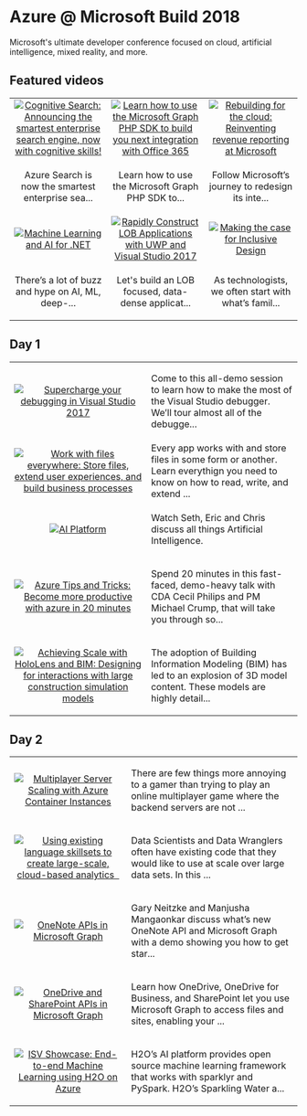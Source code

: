 # Azure @ Microsoft Build 2018

Microsoft's ultimate developer conference focused on cloud, artificial intelligence, mixed reality, and more.

## Featured videos

|    |    |    |
|:--:|:--:|:--:|
|[![Cognitive Search: Announcing the smartest enterprise search engine, now with cognitive skills!](https://sec.ch9.ms/ch9/61b9/481e2dff-91be-4b30-8011-634beae961b9/BRK3201_220.jpg)](./video01.md)|[![Learn how to use the Microsoft Graph PHP SDK to build you next integration with Office 365](https://sec.ch9.ms/ch9/6e4b/255b04b7-55b6-4590-bb28-11937f806e4b/THR5021_220.jpg)](./video02.md)|[![Rebuilding for the cloud: Reinventing revenue reporting at Microsoft](https://sec.ch9.ms/ch9/018b/b1289e08-a81d-4bf0-9bd7-bcd370cc018b/THR2508_220.jpg)](./video03.md)|
|<p>Azure Search is now the smartest enterprise sea...|<p>Learn how to use the Microsoft Graph PHP SDK to...|<p>Follow Microsoft’s journey to redesign its inte...|
|[![Machine Learning and AI for .NET](https://sec.ch9.ms/ch9/1460/4bc32222-c81b-4377-932b-1b8c76131460/THR2037_220.jpg)](./video04.md)|[![Rapidly Construct LOB Applications with UWP and Visual Studio 2017](https://sec.ch9.ms/ch9/64fd/49b1abe6-eade-4626-9bca-4e5b2c7264fd/BRK3502_220.jpg)](./video05.md)|[![Making the case for Inclusive Design](https://sec.ch9.ms/ch9/9826/881a5346-e079-4ad9-8662-df516e4f9826/BRK2502_220.jpg)](./video06.md)|
|<p>There’s a lot of buzz and hype on AI, ML, deep-...|<p>Let's build an LOB focused, data-dense applicat...|As technologists, we often start with what’s famil...|

## Day 1

|    |   |
|:--:|:--|
|[![Supercharge your debugging in Visual Studio 2017](https://sec.ch9.ms/ch9/590d/c05000f4-f361-482a-ad06-3ee0bc1b590d/BRK2148_220.jpg)](./video07.md)|<p>Come to this all-demo session to learn how to make the most of the Visual Studio debugger. We’ll tour almost all of the debugge...|
|[![Work with files everywhere: Store files, extend user experiences, and build business processes](https://sec.ch9.ms/ch9/66ab/21ff9538-ef0f-4979-ac3e-70e8ee3266ab/THR2442_220.jpg)](./video08.md)|Every app works with and store files in some form or another. Learn everythign you need to know on how to read, write, and extend ...|
|[![AI Platform](https://sec.ch9.ms/ch9/547d/926e8b4a-6804-43da-b85b-a6b48ca2547d/C9L03_220.jpg)](./video09.md)|<p>Watch Seth, Eric and Chris discuss all things Artificial Intelligence.</p>|
|[![Azure Tips and Tricks: Become more productive with azure in 20 minutes](https://sec.ch9.ms/ch9/99c5/5a71de47-96b2-4129-8be0-e77b558899c5/THR2003_220.jpg)](./video10.md)|<p>Spend 20 minutes in this fast-faced, demo-heavy talk with CDA Cecil Philips and PM Michael Crump, that will take you through so...|
|[![Achieving Scale with HoloLens and BIM: Designing for interactions with large construction simulation models](https://sec.ch9.ms/ch9/a942/f4c11b28-f3e6-4564-a96a-c973dc63a942/THR2405_220.jpg)](./video11.md)|<p>The adoption of Building Information Modeling (BIM) has led to an explosion of 3D model content. These models are highly detail...|

## Day 2

|    |   |
|:--:|:--|
|[![Multiplayer Server Scaling with Azure Container Instances](https://sec.ch9.ms/ch9/906f/3c038be5-2cbd-47c6-87e7-bb346460906f/THR3512_220.jpg)](./video12.md)|<p>There are few things more annoying to a gamer than trying to play an online multiplayer game where the backend servers are not ...|
|[![Using existing language skillsets to create large-scale, cloud-based analytics  ](https://sec.ch9.ms/ch9/98d9/7bf5262d-ead4-40a5-9498-49abe1f498d9/BRK4100_220.jpg)](./video13.md)|<p>Data Scientists and Data Wranglers often have existing code that they would like to use at scale over large data sets. In this ...|
|[![OneNote APIs in Microsoft Graph](https://sec.ch9.ms/ch9/fede/1f3eee20-c2f5-4677-9dae-31b13a72fede/THR5018_220.jpg)](./video14.md)|<p>Gary Neitzke and Manjusha Mangaonkar discuss what’s new OneNote API and Microsoft Graph with a demo showing you how to get star...|
|[![OneDrive and SharePoint APIs in Microsoft Graph](https://sec.ch9.ms/ch9/0a9f/3ec8df6a-f61b-45eb-8195-8ef2b1cd0a9f/THR5027_220.jpg)](./video15.md)|<p>Learn how OneDrive, OneDrive for Business, and SharePoint let you use Microsoft Graph to access files and sites, enabling your ...|
|[![ISV Showcase: End-to-end Machine Learning using H2O on Azure](https://sec.ch9.ms/ch9/cd4c/e0bc8b8d-f24a-4a68-9db8-c55b4d70cd4c/THR3203_220.jpg)](./video16.md)|<p>H2O’s AI platform provides open source machine learning framework that works with sparklyr and PySpark. H2O’s Sparkling Water a...|

